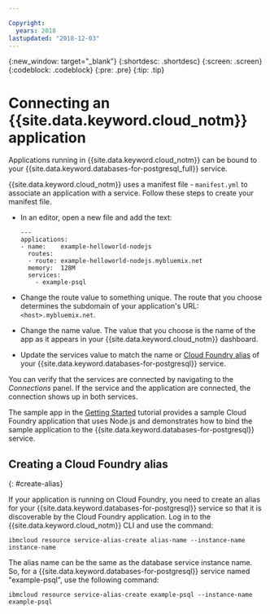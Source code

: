 ```yaml
---

Copyright:
  years: 2018
lastupdated: "2018-12-03"
---
```


{:new_window: target="_blank"}
{:shortdesc: .shortdesc}
{:screen: .screen}
{:codeblock: .codeblock}
{:pre: .pre}
{:tip: .tip}

# Connecting an {{site.data.keyword.cloud_notm}} application

Applications running in {{site.data.keyword.cloud_notm}} can be bound to your {{site.data.keyword.databases-for-postgresql_full}} service. 

{{site.data.keyword.cloud_notm}} uses a manifest file - `manifest.yml` to associate an application with a service. Follow these steps to create your manifest file.
- In an editor, open a new file and add the text:
  ```
  ---
  applications:
  - name:    example-helloworld-nodejs
    routes:
    - route: example-helloworld-nodejs.mybluemix.net
    memory:  128M
    services:
      - example-psql
  ```

- Change the route value to something unique. The route that you choose determines the subdomain of your application's URL:`<host>.mybluemix.net`.
- Change the name value. The value that you choose is the name of the app as it appears in your {{site.data.keyword.cloud_notm}} dashboard.
- Update the services value to match the name or [Cloud Foundry alias](#create-alias) of your {{site.data.keyword.databases-for-postgresql}} service.

You can verify that the services are connected by navigating to the _Connections_ panel. If the service and the application are connected, the connection shows up in both services.

The sample app in the [Getting Started](./getting-started.html) tutorial provides a sample Cloud Foundry application that uses Node.js and demonstrates how to bind the sample application to the {{site.data.keyword.databases-for-postgresql}} service.

## Creating a Cloud Foundry alias
{: #create-alias}

If your application is running on Cloud Foundry, you need to create an alias for your {{site.data.keyword.databases-for-postgresql}} service so that it is discoverable by the Cloud Foundry application. Log in to the {{site.data.keyword.cloud_notm}} CLI and use the command:

`ibmcloud resource service-alias-create alias-name --instance-name instance-name`

The alias name can be the same as the database service instance name. So, for a {{site.data.keyword.databases-for-postgresql}} service named "example-psql", use the following command:

`ibmcloud resource service-alias-create example-psql --instance-name example-psql`






